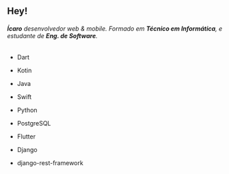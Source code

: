 ## Hey!

###### **Ícaro** desenvolvedor web & mobile. Formado em **Técnico em Informática**, e estudante de **Eng. de Software**.

- Dart
- Kotin
- Java
- Swift
- Python
- PostgreSQL

- Flutter 
- Django
- django-rest-framework
